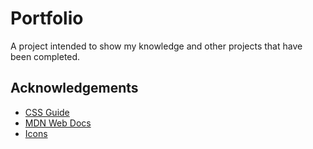 # Portfolio
A project intended to show my knowledge and other projects that have been completed. 
## Acknowledgements
* [CSS Guide](https://websitesetup.org/css3-cheat-sheet/)
* [MDN Web Docs](https://developer.mozilla.org/en-US/docs/Web)
* [Icons](https://boxicons.com/?query=user)
